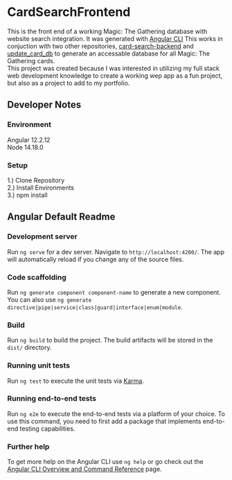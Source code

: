 # CardSearchFrontend
This is the front end of a working Magic: The Gathering database with website search integration. It was generated with [Angular CLI](https://github.com/angular/angular-cli) This works in conjuction with two other repositories, [card-search-backend](https://github.com/Conn0r121/card-search-backend) and [update_card_db](https://github.com/Conn0r121/update_card_db) to generate an accessable database for all Magic: The Gathering cards.  
This project was created because I was interested in utilizing my full stack web development knowledge to create a working wep app as a fun project, but also as a project to add to my portfolio.

## Developer Notes
### Environment
Angular 12.2.12  
Node 14.18.0  
### Setup
1.) Clone Repository  
2.) Install Environments  
3.) npm install

## Angular Default Readme

### Development server

Run `ng serve` for a dev server. Navigate to `http://localhost:4200/`. The app will automatically reload if you change any of the source files.

### Code scaffolding

Run `ng generate component component-name` to generate a new component. You can also use `ng generate directive|pipe|service|class|guard|interface|enum|module`.

### Build

Run `ng build` to build the project. The build artifacts will be stored in the `dist/` directory.

### Running unit tests

Run `ng test` to execute the unit tests via [Karma](https://karma-runner.github.io).

### Running end-to-end tests

Run `ng e2e` to execute the end-to-end tests via a platform of your choice. To use this command, you need to first add a package that implements end-to-end testing capabilities.

### Further help

To get more help on the Angular CLI use `ng help` or go check out the [Angular CLI Overview and Command Reference](https://angular.io/cli) page.
